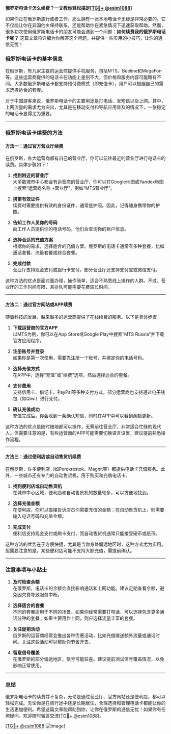 **俄罗斯电话卡怎么续费？一文教你轻松搞定[[TG💪+ @esim1088](https://t.me/s/esim1088)]**

如果你正在俄罗斯旅行或者工作，那么拥有一张本地电话卡无疑是非常必要的。它不仅能让你在异国他乡保持联系，还能帮助你在紧急情况下迅速获取帮助。然而，很多初次使用俄罗斯电话卡的朋友可能会遇到一个问题：**如何续费我的俄罗斯电话卡呢？** 这篇文章将详细为你解答这个问题，并提供一些实用的小技巧，让你的通信无忧！

### 俄罗斯电话卡的基本信息

在俄罗斯，有几家主要的运营商提供手机服务，包括MTS、Beeline和MegaFon等。这些运营商提供的电话卡在功能上差别不大，但价格和服务内容可能略有不同。大多数俄罗斯电话卡都支持预付费模式（即充值卡），用户可以根据自己的需求选择适合的套餐。

对于中国游客来说，俄罗斯电话卡的主要用途是打电话、发短信以及上网。其中，上网流量的需求尤为突出，尤其是在移动支付和导航应用普及的情况下，一张稳定的电话卡显得尤为重要。

---

### 俄罗斯电话卡续费的方法

#### 方法一：通过官方营业厅续费

在俄罗斯，各大运营商都有自己的营业厅，你可以前往最近的营业厅进行电话卡的续费。具体步骤如下：

1. **找到附近的营业厅**  
   大多数城市中心都会有运营商的营业厅，你可以在Google地图或Yandex地图上搜索“运营商名称 +营业厅”，例如“MTS营业厅”。

2. **携带有效证件**  
   续费时需要提供有效的身份证件，通常是护照。因此，记得随身携带你的护照。

3. **告知工作人员你的号码**  
   向工作人员提供你的电话号码，他们会查询你的账户信息。

4. **选择合适的充值方案**  
   根据你的需求，选择适合的充值方案。俄罗斯的电话卡通常有多种套餐，比如通话套餐、流量套餐或综合套餐。

5. **完成付款**  
   营业厅支持现金支付或银行卡支付，部分营业厅还支持支付宝或微信支付。

这种方法的优点是面对面办理，操作简单，适合不熟悉线上操作的人群。不过，营业厅的工作时间有限，且排队可能需要花费较长时间。

---

#### 方法二：通过官方网站或APP续费

随着科技的发展，越来越多的运营商提供了在线续费的服务。以下是具体步骤：

1. **下载运营商的官方APP**  
   以MTS为例，你可以在App Store或Google Play中搜索“MTS Russia”并下载官方应用程序。

2. **注册账号并登录**  
   如果你是第一次使用，需要先注册一个账号，并绑定你的电话号码。

3. **选择充值方式**  
   在APP中，选择“充值”或“续费”选项，然后选择适合的套餐。

4. **支付费用**  
   支持信用卡、借记卡、PayPal等多种支付方式。部分运营商也支持通过电子钱包（如Qiwi）进行支付。

5. **确认充值成功**  
   充值完成后，你会收到一条确认短信，同时在APP中可以看到余额更新。

这种方法的优点是随时随地都可以操作，无需前往营业厅，非常适合忙碌的现代人。但需要注意的是，有些运营商的APP可能需要切换语言设置，建议提前熟悉操作流程。

---

#### 方法三：通过便利店或自动售货机续费

在俄罗斯，许多便利店（如Perekrestok、Magnit等）都提供电话卡充值服务。此外，一些城市还有专门的自动售货机，用于购买和充值电话卡。

1. **找到便利店或自动售货机**  
   在城市中心区域，便利店和自动售货机的数量较多，可以方便地找到。

2. **选择充值金额**  
   在便利店，你可以直接告诉店员你需要充值的金额；在自动售货机上，则需要输入电话号码和充值金额。

3. **完成支付**  
   便利店支持现金支付或刷卡支付，而自动售货机通常只能接受硬币或纸币。

这种方法的优势在于方便快捷，尤其是当你身处偏远地区时，这种方式尤为实用。但需要注意的是，某些便利店可能不支持大额充值，需提前确认。

---

### 注意事项与小贴士

1. **及时检查余额**  
   在俄罗斯，电话卡的余额会直接影响通话和上网功能。建议定期查看余额，避免因欠费导致服务中断。

2. **选择适合的套餐**  
   不同的套餐适用于不同的场景。如果你经常需要打电话，可以选择包含更多通话分钟的套餐；如果主要用作上网，则应选择流量丰富的套餐。

3. **关注促销活动**  
   俄罗斯的运营商经常会推出各种优惠活动，比如充值赠送额外流量或通话时间。关注这些活动可以帮助你节省开支。

4. **留意信号覆盖**  
   在俄罗斯的部分偏远地区，信号可能较差。建议提前测试信号覆盖情况，以免影响正常使用。

---

### 总结

俄罗斯电话卡的续费并不复杂，无论是通过营业厅、官方网站还是便利店，都可以轻松完成。无论你是在旅行途中还是长期居住，合理选择和管理电话卡都能让你的生活更加便利。希望这篇文章能帮助到你，让你在俄罗斯的通信无忧！如果你有任何疑问，欢迎随时留言交流[[TG💪+ @esim1088](https://t.me/s/esim1088)]。

[[TG💪+ @esim1088](https://t.me/s/esim1088) ![Image](https://i.postimg.cc/4NQfJmqS/Snipaste-2025-05-13-00-14-12.png)]